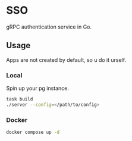 # SSO

gRPC authentication service in Go.

## Usage

Apps are not created by default, so u do it urself.

### Local

Spin up your pg instance.

```sh
task build
./server --config=</path/to/config>
```

### Docker

```sh
docker compose up -d
```

